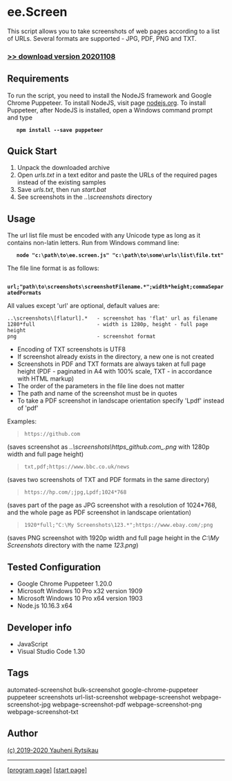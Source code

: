 # ee.Screen

This script allows you to take screenshots of web pages according to a list of URLs. Several formats are supported - JPG, PDF, PNG and TXT.


### [>> download version 20201108](https://github.com/rytsikau/ee.screen/raw/main/ee.Screen_20201108.zip)



## Requirements

To run the script, you need to install the NodeJS framework and Google Chrome Puppeteer. To install NodeJS, visit page [nodejs.org](https://nodejs.org). To install Puppeteer, after NodeJS is installed, open a Windows command prompt and type

**`    npm install --save puppeteer    `**



## Quick Start

1. Unpack the downloaded archive
2. Open *urls.txt* in a text editor and paste the URLs of the required pages instead of the existing samples
3. Save *urls.txt*, then run *start.bat*
4. See screenshots in the *..\screenshots* directory



## Usage

The url list file must be encoded with any Unicode type as long as it contains non-latin letters. Run from Windows command line:

**`    node "c:\path\to\ee.screen.js" "c:\path\to\some\urls\list\file.txt"    `**

The file line format is as follows:

**`    url;"path\to\screenshots\screenshotFilename.*";width*height;commaSeparatedFormats    `**

All values except 'url' are optional, default values are:

```
..\screenshots\[flaturl].*   - screenshot has 'flat' url as filename
1280*full                    - width is 1280p, height - full page height
png                          - screenshot format
```

* Encoding of TXT screenshots is UTF8
* If screenshot already exists in the directory, a new one is not created
* Screenshots in PDF and TXT formats are always taken at full page height (PDF - paginated in A4 with 100% scale, TXT - in accordance with HTML markup)
* The order of the parameters in the file line does not matter
* The path and name of the screenshot must be in quotes
* To take a PDF screenshot in landscape orientation specify 'Lpdf' instead of 'pdf'

Examples:

>     https://github.com
(saves screenshot as *..\screenshots\https_github.com_.png* with 1280p width and full page height)

>     txt,pdf;https://www.bbc.co.uk/news
(saves two screenshots of TXT and PDF formats in the same directory)

>     https://hp.com/;jpg,Lpdf;1024*768
(saves part of the page as JPG screenshot with a resolution of 1024*768, and the whole page as PDF screenshot in landscape orientation)

>     1920*full;"C:\My Screenshots\123.*";https://www.ebay.com/;png
(saves PNG screenshot with 1920p width and full page height in the *C:\My Screenshots* directory with the name *123.png*)



## Tested Configuration

* Google Chrome Puppeteer 1.20.0
* Microsoft Windows 10 Pro x32 version 1909
* Microsoft Windows 10 Pro x64 version 1903
* Node.js 10.16.3 x64



## Developer info

* JavaScript
* Visual Studio Code 1.30



## Tags

automated-screenshot bulk-screenshot google-chrome-puppeteer puppeteer screenshots url-list-screenshot webpage-screenshot webpage-screenshot-jpg webpage-screenshot-pdf webpage-screenshot-png webpage-screenshot-txt



## Author

[(c) 2019-2020 Yauheni Rytsikau](mailto:y.rytsikau@gmail.com)

---
[[program page]](https://rytsikau.github.io/ee.screen) [[start page]](https://rytsikau.github.io)
